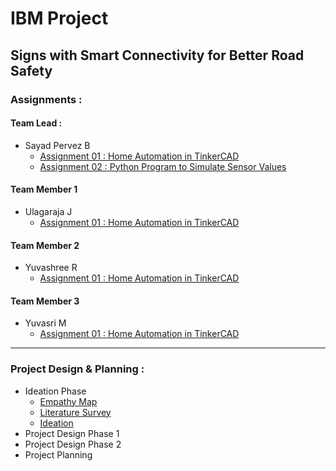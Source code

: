 # IBM Project

## Signs with Smart Connectivity for Better Road Safety

### Assignments :

#### Team Lead :
- Sayad Pervez B
    - [Assignment 01 : Home Automation in TinkerCAD](./Assignments/Team%20Lead/Assignment-01/Readme.md)
    - [Assignment 02 : Python Program to Simulate Sensor Values](./Assignments/Team%20Lead/Assignment-02/Readme.md)
#### Team Member 1
- Ulagaraja J
    - [Assignment 01 : Home Automation in TinkerCAD](./Assignments/Team%20Member%201/Assignment-01/Readme.md)
#### Team Member 2
- Yuvashree R
    - [Assignment 01 : Home Automation in TinkerCAD](./Assignments/Team%20Member%202/Assignment-01/Readme.md)
#### Team Member 3
- Yuvasri M
    - [Assignment 01 : Home Automation in TinkerCAD](./Assignments/Team%20Member%203/Assignment-01/Readme.md)

---

### Project Design & Planning :
- Ideation Phase
    - [Empathy Map](./Project%20Design%20%26%20Planning/Ideation%20Phase/Empathy%20Map.pdf)
    - [Literature Survey](./Project%20Design%20%26%20Planning/Ideation%20Phase/Literature%20Survey.pdf)
    - [Ideation](./Project%20Design%20%26%20Planning/Ideation%20Phase/Ideation.pdf)
- Project Design Phase 1
- Project Design Phase 2
- Project Planning